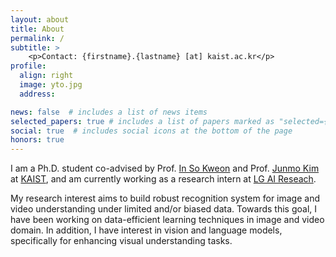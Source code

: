 ```yaml
---
layout: about
title: About
permalink: /
subtitle: >
    <p>Contact: {firstname}.{lastname} [at] kaist.ac.kr</p>
profile:
  align: right
  image: yto.jpg
  address: 

news: false  # includes a list of news items
selected_papers: true # includes a list of papers marked as "selected={true}"
social: true  # includes social icons at the bottom of the page
honors: true
---
```


<p>I am a Ph.D. student co-advised by Prof. <a href="http://rcv.kaist.ac.kr/" target="_blank">In So Kweon</a> and Prof. <a href="https://siit.kaist.ac.kr/" target="_blank">Junmo Kim</a> at <a href="https://kaist.ac.kr/en/" target="_blank">KAIST</a>, and am currently working as a research intern at <a href="https://www.lgresearch.ai/" target="_blank">LG AI Reseach</a>.
</p> 

<p>My research interest aims to build robust recognition system for image and video understanding under limited and/or biased data. Towards this goal, I have been working on data-efficient learning techniques in image and video domain. In addition, I have interest in vision and language models, specifically for enhancing visual understanding tasks. 
</p>